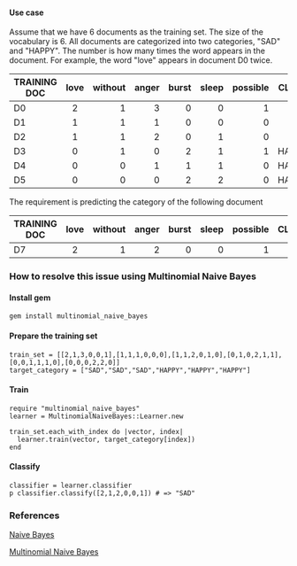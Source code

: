 #### Use case

Assume that we have 6 documents as the training set. The size of the vocabulary is 6. All documents are categorized into two categories, "SAD" and "HAPPY". The number is how many times the word appears in the document. For example, the word "love" appears in document D0 twice.

|TRAINING DOC|love|without|anger|burst|sleep|possible|CLASS|
| ------------- |:-------------:| -----:|-----:|-----:|-----:|-----:|-----:|
|D0|2|1|3|0|0|1|SAD|
|D1|1|1|1|0|0|0|SAD|
|D2|1|1|2|0|1|0|SAD|
|D3|0|1|0|2|1|1|HAPPY|
|D4|0|0|1|1|1|0|HAPPY|
|D5|0|0|0|2|2|0|HAPPY|

The requirement is predicting the category of the following document

|TRAINING DOC|love|without|anger|burst|sleep|possible|CLASS|
| ------------- |:-------------:| -----:|-----:|-----:|-----:|-----:|-----:|
|D7|2|1|2|0|0|1|?|

### How to resolve this issue using Multinomial Naive Bayes
#### Install gem
`gem install multinomial_naive_bayes`
#### Prepare the training set
```
train_set = [[2,1,3,0,0,1],[1,1,1,0,0,0],[1,1,2,0,1,0],[0,1,0,2,1,1],[0,0,1,1,1,0],[0,0,0,2,2,0]]
target_category = ["SAD","SAD","SAD","HAPPY","HAPPY","HAPPY"]

```

#### Train
```
require "multinomial_naive_bayes"
learner = MultinomialNaiveBayes::Learner.new

train_set.each_with_index do |vector, index|
  learner.train(vector, target_category[index])
end
```

#### Classify
```
classifier = learner.classifier
p classifier.classify([2,1,2,0,0,1]) # => "SAD"
```

### References

[Naive Bayes](http://scikit-learn.org/stable/modules/naive_bayes.html)

[Multinomial Naive Bayes](http://scikit-learn.org/stable/modules/generated/sklearn.naive_bayes.MultinomialNB.html#sklearn.naive_bayes.MultinomialNB)
